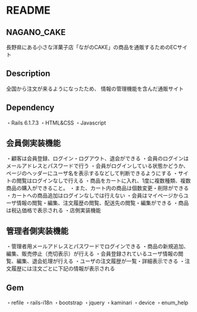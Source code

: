 # README

## NAGANO_CAKE
長野県にある小さな洋菓子店「ながのCAKE」の商品を通販するためのECサイト

## Description
全国から注文が来るようになったため、 情報の管理機能を含んだ通販サイト

## Dependency
・Rails 6.1.7.3
・HTML&CSS
・Javascript

## 会員側実装機能

・顧客は会員登録、ログイン・ログアウト、退会ができる
・会員のログインはメールアドレスとパスワードで行う
・会員がログインしている状態かどうか、ページのヘッダーにユーザ名を表示するなどして判断できるようにする
・サイトの閲覧はログインなしで行える
・商品をカートに入れ、1度に複数種類、複数商品の購入ができること。
・また、カート内の商品は個数変更・削除ができる
・カートへの商品追加はログインなしでは行えない
・会員はマイページからユーザ情報の閲覧・編集、注文履歴の閲覧、配送先の閲覧・編集ができる
・商品は税込価格で表示される
・店側実装機能

## 管理者側実装機能
・管理者用メールアドレスとパスワードでログインできる
・商品の新規追加、編集、販売停止（売切表示）が行える
・会員登録されているユーザ情報の閲覧、編集、退会処理が行える
・ユーザの注文履歴が一覧・詳細表示できる
・注文履歴には注文ごとに下記の情報が表示される

## Gem
・refile 
・rails-i18n 
・bootstrap 
・jquery 
・kaminari 
・device 
・enum_help
